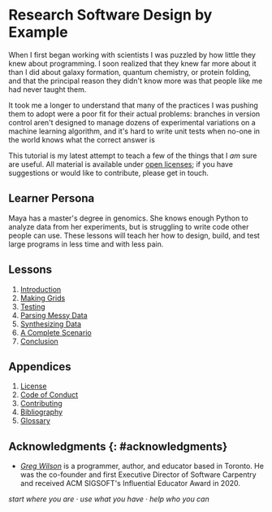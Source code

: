 # Research Software Design by Example

When I first began working with scientists
I was puzzled by how little they knew about programming.
I soon realized that they knew far more about it
than I did about galaxy formation,
quantum chemistry,
or protein folding,
and that the principal reason they didn't know more was that
people like me had never taught them.

It took me a longer to understand that
many of the practices I was pushing them to adopt
were a poor fit for their actual problems:
branches in version control aren't designed to manage
dozens of experimental variations on a machine learning algorithm,
and it's hard to write unit tests
when no-one in the world knows what the correct answer is

This tutorial is my latest attempt to teach
a few of the things that I <em>am</em> sure are useful.
All material is available under [open licenses](./LICENSE.md);
if you have suggestions or would like to contribute,
please get in touch.

## Learner Persona

Maya has a master's degree in genomics.
She knows enough Python to analyze data from her experiments,
but is struggling to write code other people can use.
These lessons will teach her how to design, build, and test large programs
in less time and with less pain.

## Lessons

<div id="lessons" markdown="1">

1.  [Introduction](./01_intro/)
1.  [Making Grids](./02_grid/)
1.  [Testing](./03_test/)
1.  [Parsing Messy Data](./04_parse/)
1.  [Synthesizing Data](./05_synth/)
1.  [A Complete Scenario](./06_scenario/)
1.  [Conclusion](./99_finale/)

</div>

##  Appendices

<div id="appendices" markdown="1">

1.  [License](./LICENSE.md)
1.  [Code of Conduct](./CODE_OF_CONDUCT.md)
1.  [Contributing](./CONTRIBUTING.md)
1.  [Bibliography](./bibliography/)
1.  [Glossary](./glossary/)

</div>

## Acknowledgments {: #acknowledgments}

-   [*Greg Wilson*][wilson-greg] is a programmer, author, and educator based in Toronto.
    He was the co-founder and first Executive Director of Software Carpentry
    and received ACM SIGSOFT's Influential Educator Award in 2020.

<p class="center">
  <em>
    start where you are
    &middot;
    use what you have
    &middot;
    help who you can
  </em>
</p>

[wilson-greg]: https://third-bit.com/
